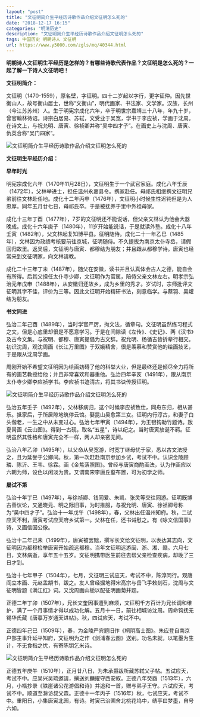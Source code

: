 ```yaml
---
layout: "post"
title: "文征明简介生平经历诗歌作品介绍文征明怎么死的"
date: "2018-12-17 16:15"
categories: "明清历史"
description: "文征明简介生平经历诗歌作品介绍文征明怎么死的"
tags: 中国历史 明朝诗人 文征明
url: https://www.y5000.com/zgls/mq/40344.html
---
```






**明朝诗人文征明生平经历是怎样的？有哪些诗歌代表作品？文征明是怎么死的？一起了解一下诗人文征明吧！**

 **文征明简介：**

文征明（1470-1559），原名壁，字征明。四十二岁起以字行，更字征仲。因先世衡山人，故号衡山居士，世称“文衡山”，明代画家、书法家、文学家。汉族，长州（今江苏苏州）人。生于明宪宗成化六年，卒于明世宗嘉靖三十八年，年九十岁，曾官翰林待诏。诗宗白居易、苏轼，文受业于吴宽，学书于李应祯，学画于沈周。在诗文上，与祝允明、唐寅、徐祯卿并称“吴中四才子”。在画史上与沈周、唐寅、仇英合称“吴门四家”。

![文征明简介生平经历诗歌作品介绍文征明怎么死的](https://img.y5000.com/uploads/allimg/190119/1f06b82567fb7a90d2f6b43bd8cda1e5.jpg)

 **文征明生平经历介绍：**

 **早年时光**

明宪宗成化六年（1470年11月28日），文征明生于一个武官家庭。成化八年壬辰（1472年），父林举进士，担任温州永嘉县令。携家赴任。母祁氏相继携文征明兄弟前往文林赴任地。成化十二年丙申（1476年），文征明小时候生性迟钝但是为人忠厚。同年五月廿七日，母祁氏卒。于是被抚养于里中外祖母家。

成化十三年丁酉（1477年），7岁的文征明还不能说话，但父亲文林认为他会大器晚成。成化十六年庚子（1480年），11岁开始能说话，于是就读外塾。成化十八年壬寅（1482年），父文林起复知博平县。征明随侍。成化二十一年乙巳（1485年），文林因为政绩考核要前往京城，征明随侍。不久提拔为南京太仆寺丞，请假回归故里。返吴后，文征明与唐寅、都穆结为朋友；并且跟从都穆学诗。唐寅也经常来到文征明家，向文林请教。

成化二十三年丁未（1487年），随父在安徽，读书并且认真体会古人之德，能自会有所得。后其父担任太仆寺少卿，文征明作为官属，陪侍父亲文林左右。明孝宗弘治元年戊申（1488年），从安徽归还故乡，成为乡里的秀才。岁试时，宗师批评文征明其字不佳，评价为三等。因此文征明开始精研书法，刻意临学。与蔡羽、吴爟结为朋友。

 **书文同进**

弘治二年己酉（1489年），当时学官严厉，拘文法，循章句。文征明虽然练习程式之文，但是心底里却很是不愿意学习。于是在间隙读《左传》、《史记》、两《汉书》及古今文集。与祝明、都穆、唐寅提倡为古文辞。祝允明、杨循吉皆折辈行相交。初识沈周，观沈周画《长江万里图》于双娥精舍，很是羡慕和赞赏他的绘画技艺，于是跟从沈周学画。

周刚开始不希望文征明因为绘画妨碍了他的科举大业，但是最终还是倾尽全力将所有的画艺教授给他；并且非常喜欢和器重他。弘治四年辛亥（1491年），跟从南京太仆寺少卿李应祯学书。李应祯书迹清古，将其书诀传授征明。

![文征明简介生平经历诗歌作品介绍文征明怎么死的](https://img.y5000.com/uploads/allimg/190119/0ed173ce381855709be0ee9082e24534.jpg)

弘治五年壬子（1492年），父林移病归，这个时候李应祯致仕，同舟东归，相从甚乐。抵家后，于所居隙地筑停云馆。娶昆山吴愈第三女。征明内行淳古，和妻子白头偕老，一生之中从未变过心。弘治七年甲寅（1494年），为王银钩勒竹题诗。跋夏昺画《云山图》。得到一古砚，取名“五星”，诗以纪之。当时唐寅放诞不羁。征明虽然其性格和唐寅完全不一样，两人却亲密无间。

弘治八年乙卯（1495年），以父命从吴宽游，时宽丁继母忧于家，悉以古文法授之，且为延誉于公卿间。秋，第一次赶赴南京参加乡试，考试不中。认识金陵顾璘、陈沂、王韦、徐霖。画《金焦落照图》。曾经与唐寅商酌画法，认为作画应以六朝为师，设色以闲淡为贵。又谓南宋李唐丘壑布置，可为初学之师。

 **屡试不第**

弘治十年丁巳（1497年），与徐祯卿、钱同爱、朱凯、张灵等交往同游。征明既博古善议论，又通晓元、明之际旧事，为时推服，与祝允明、唐寅、徐祯卿号称为“吴中四才子”。弘治十一年戊午（1498年），春，父林出任温州知府。秋，二试应天不利，唐寅考试应天府乡试第一。父林在任，还书诫慰之。有《咏文信国事》诗，又画信国公像。

弘治十二年己未（1499年），唐寅被罢黜，撰写长文给文征明，以表达其志向，文征明因为都穆检举唐寅开始疏远都穆。当年文征明远游闽、浙、湘、赣。六月七日，文林病逝，享年五十五岁。文征明携带医生前往去帮父亲检查疾病，却晚了三日才到。

弘治十七年甲子（1504年），七月，文征明三试应天，考试不中，陈淳同行。观唐阎立本画、元赵孟頫书，跋之。友人曾经掘地得宋高宗与岳飞手敕刻石，沈周与文征明皆题《满江红》词。又沈周画山栀以配征明画菊并题。

正德二年丁卯（1507年），兄长文奎因事遭到麻烦，文征明千方百计为兄长调和维护，满了一个月事情才得以成功化解。五月十一日，前往相城访沈周。周命钩抚无锡华氏藏《唐摹万岁通天进帖》。秋，四试应天，考试不中。

正德四年己巳（1509年），春，为金陵严宾题旧作《桐阴高士图》。朱应登自南京户部主事升延平知府，文征明为之作《剑浦春云图》送别。功名未就，以笔墨为生计，不无食指之忧，有寄陈钥乞米诗。

![文征明简介生平经历诗歌作品介绍文征明怎么死的](https://img.y5000.com/uploads/allimg/190119/00fdd98b825057644b4b170f894972d5.jpg)

正德五年庚午（1510年），正月廿八日，为朱承爵跋所藏苏轼父子帖。五试应天，考试不中。应吴兴吴琉邀请，撰送刘麟擢守西安叙。正德八年癸酉（1513年），六月，小楷抄录《铁崖诸公花游倡和诗》并追和一首，赠与弟子王守。六试应天，考试不中。顺道至滁访叔父森。正德十一年丙子（1516年）秋，七试应天，考试不中。重阳日，小集唐寅北园，有诗。时寅已治圃舍北桃花坞中，结亭曰梦墨，自号六如。
